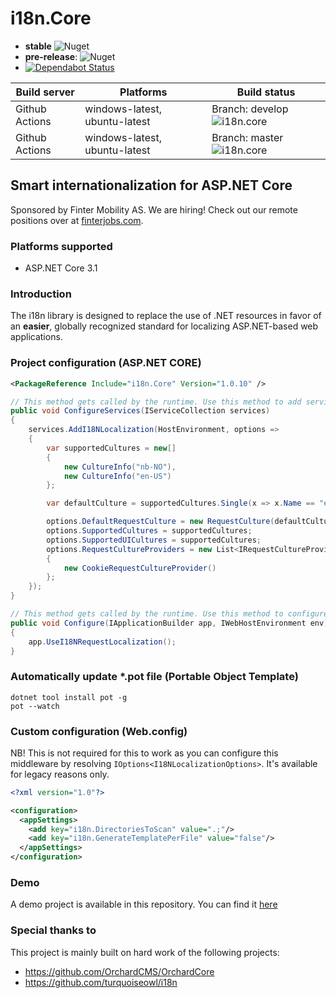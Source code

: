 # i18n.Core

- **stable** ![Nuget](https://img.shields.io/nuget/v/i18n.core) 
- **pre-release**: ![Nuget](https://img.shields.io/nuget/vpre/i18n.core)
- [![Dependabot Status](https://api.dependabot.com/badges/status?host=github&repo=fintermobilityas/i18n.core)](https://dependabot.com)
 
| Build server | Platforms | Build status |
|--------------|----------|--------------|
| Github Actions | windows-latest, ubuntu-latest | Branch: develop ![i18n.core](https://github.com/fintermobilityas/i18n.core/workflows/i18n.core/badge.svg?branch=develop) |
| Github Actions | windows-latest, ubuntu-latest | Branch: master ![i18n.core](https://github.com/fintermobilityas/i18n.core/workflows/i18n.core/badge.svg?branch=master) |

## Smart internationalization for ASP.NET Core

Sponsored by Finter Mobility AS. We are hiring! Check out our remote positions over at [finterjobs.com](https://finterjobs.com).

### Platforms supported

- ASP.NET Core 3.1 

### Introduction

The i18n library is designed to replace the use of .NET resources in favor 
of an **easier**, globally recognized standard for localizing ASP.NET-based web applications.

### Project configuration (ASP.NET CORE)

```xml
<PackageReference Include="i18n.Core" Version="1.0.10" />
```

```cs
// This method gets called by the runtime. Use this method to add services to the container.
public void ConfigureServices(IServiceCollection services)
{
    services.AddI18NLocalization(HostEnvironment, options =>
    {
        var supportedCultures = new[]
        {
            new CultureInfo("nb-NO"),
            new CultureInfo("en-US")
        };

        var defaultCulture = supportedCultures.Single(x => x.Name == "en-US");

        options.DefaultRequestCulture = new RequestCulture(defaultCulture);
        options.SupportedCultures = supportedCultures;
        options.SupportedUICultures = supportedCultures;
        options.RequestCultureProviders = new List<IRequestCultureProvider>
        {
            new CookieRequestCultureProvider()
        };
    });
}
```

```cs
// This method gets called by the runtime. Use this method to configure the HTTP request pipeline.
public void Configure(IApplicationBuilder app, IWebHostEnvironment env)
{
    app.UseI18NRequestLocalization();
}
```

### Automatically update *.pot file (Portable Object Template)

```
dotnet tool install pot -g
pot --watch
```

### Custom configuration (Web.config)

NB! This is not required for this to work as you can configure this middleware by resolving `IOptions<I18NLocalizationOptions>`. It's available for legacy reasons only.

```xml
<?xml version="1.0"?>

<configuration>
  <appSettings>
    <add key="i18n.DirectoriesToScan" value=".;"/>
    <add key="i18n.GenerateTemplatePerFile" value="false"/>
  </appSettings>
</configuration>
```

### Demo

A demo project is available in this repository. You can find it [here](https://github.com/fintermobilityas/i18n.core/tree/master/src/i18n.Demo)

### Special thanks to

This project is mainly built on hard work of the following projects:

- https://github.com/OrchardCMS/OrchardCore
- https://github.com/turquoiseowl/i18n
